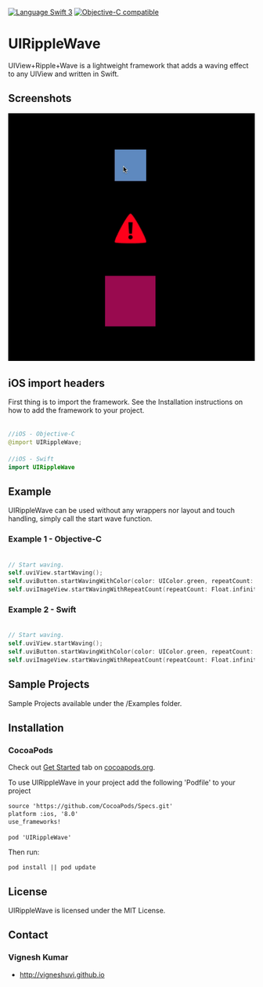 [![Language Swift 3](https://img.shields.io/badge/Language-Swift%203-orange.svg)](https://developer.apple.com/swift)
[![Objective-C compatible](https://img.shields.io/badge/Objective%20C%20-compatible-brightgreen.svg)](https://developer.apple.com/documentation/objectivec)


# UIRippleWave
UIView+Ripple+Wave is a lightweight framework that adds a waving effect to any UIView and written in Swift.


## Screenshots

![alt text][UIRippleWave]

[UIRippleWave]: https://github.com/vigneshuvi/UIRippleWave/blob/master/Screenshots/UIRippleWave.gif

## iOS import headers

First thing is to import the framework. See the Installation instructions on how to add the framework to your project.

```swift

//iOS - Objective-C
@import UIRippleWave;

//iOS - Swift
import UIRippleWave

```

## Example

UIRippleWave can be used without any wrappers nor layout and touch handling, simply call the start wave function.

### Example 1 - Objective-C

```swift

// Start waving.
self.uviView.startWaving();
self.uviButton.startWavingWithColor(color: UIColor.green, repeatCount: 1);
self.uviImageView.startWavingWithRepeatCount(repeatCount: Float.infinity);


```

### Example 2 - Swift

```swift

// Start waving.
self.uviView.startWaving();
self.uviButton.startWavingWithColor(color: UIColor.green, repeatCount: 1);
self.uviImageView.startWavingWithRepeatCount(repeatCount: Float.infinity);

```

## Sample Projects

  Sample Projects available under the /Examples folder. 

## Installation

### CocoaPods

Check out [Get Started](http://cocoapods.org/) tab on [cocoapods.org](http://cocoapods.org/).

To use UIRippleWave in your project add the following 'Podfile' to your project

	source 'https://github.com/CocoaPods/Specs.git'
	platform :ios, '8.0'
	use_frameworks!

	pod 'UIRippleWave'

Then run:

    pod install || pod update


## License

UIRippleWave is licensed under the MIT License.

## Contact

### Vignesh Kumar

* http://vigneshuvi.github.io